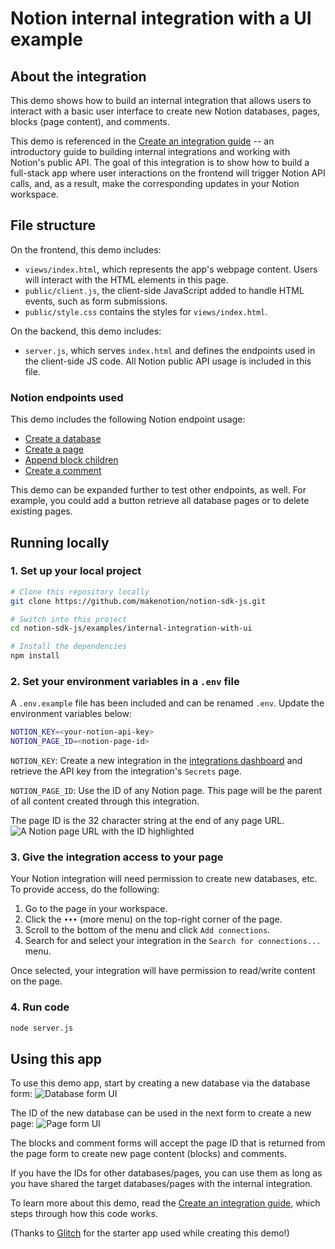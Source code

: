 # Notion internal integration with a UI example

## About the integration

This demo shows how to build an internal integration that allows users to interact with a basic user interface to create new Notion databases, pages, blocks (page content), and comments.

This demo is referenced in the [Create an integration guide](https://developers.notion.com/docs/create-a-notion-integration) -- an introductory guide to building internal integrations and working with Notion's public API. The goal of this integration is to show how to build a full-stack app where user interactions on the frontend will trigger Notion API calls, and, as a result, make the corresponding updates in your Notion workspace.

## File structure

On the frontend, this demo includes:

- `views/index.html`, which represents the app's webpage content. Users will interact with the HTML elements in this page.
- `public/client.js`, the client-side JavaScript added to handle HTML events, such as form submissions.
- `public/style.css` contains the styles for `views/index.html`.

On the backend, this demo includes:

- `server.js`, which serves `index.html` and defines the endpoints used in the client-side JS code. All Notion public API usage is included in this file.

### Notion endpoints used

This demo includes the following Notion endpoint usage:

- [Create a database](https://developers.notion.com/reference/create-a-database)
- [Create a page](https://developers.notion.com/reference/post-page)
- [Append block children](https://developers.notion.com/reference/patch-block-children)
- [Create a comment](https://developers.notion.com/reference/create-a-comment)

This demo can be expanded further to test other endpoints, as well. For example, you could add a button retrieve all database pages or to delete existing pages.

## Running locally

### 1. Set up your local project

```zsh
# Clone this repository locally
git clone https://github.com/makenotion/notion-sdk-js.git

# Switch into this project
cd notion-sdk-js/examples/internal-integration-with-ui

# Install the dependencies
npm install
```

### 2. Set your environment variables in a `.env` file

A `.env.example` file has been included and can be renamed `.env`. Update the environment variables below:

```zsh
NOTION_KEY=<your-notion-api-key>
NOTION_PAGE_ID=<notion-page-id>
```

`NOTION_KEY`: Create a new integration in the [integrations dashboard](https://www.notion.com/my-integrations) and retrieve the API key from the integration's `Secrets` page.

`NOTION_PAGE_ID`: Use the ID of any Notion page. This page will be the parent of all content created through this integration.

The page ID is the 32 character string at the end of any page URL.
![A Notion page URL with the ID highlighted](./assets/page_id.png)

### 3. Give the integration access to your page

Your Notion integration will need permission to create new databases, etc. To provide access, do the following:

1. Go to the page in your workspace.
2. Click the `•••` (more menu) on the top-right corner of the page.
3. Scroll to the bottom of the menu and click `Add connections`.
4. Search for and select your integration in the `Search for connections...` menu.

Once selected, your integration will have permission to read/write content on the page.

### 4. Run code

```zsh
node server.js
```

## Using this app

To use this demo app, start by creating a new database via the database form:
![Database form UI]()

The ID of the new database can be used in the next form to create a new page:
![Page form UI]()

The blocks and comment forms will accept the page ID that is returned from the page form to create new page content (blocks) and comments.

If you have the IDs for other databases/pages, you can use them as long as you have shared the target databases/pages with the internal integration.

To learn more about this demo, read the [Create an integration guide](https://developers.notion.com/docs/create-a-notion-integration), which steps through how this code works.

(Thanks to [Glitch](https://glitch.com/) for the starter app used while creating this demo!)
